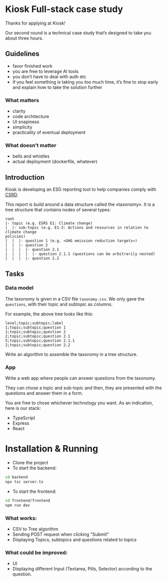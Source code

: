 

# Kiosk Full-stack case study
Thanks for applying at Kiosk!

Our second round is a technical case study that’s designed to take you about three hours.

## Guidelines
* favor finished work
* you are free to leverage AI tools
* you don’t have to deal with auth etc
* if you feel something is taking you too much time, it’s fine to stop early and explain how to take the solution further

### What matters
* clarity
* code architecture
* UI snapiness
* simplicity
* practicality of eventual deployment

### What doesn’t matter
* bells and whistles
* actual deployment (dockerfile, whatever)

## Introduction
Kiosk is developing an ESG reporting tool to help companies comply with [CSRD](https://finance.ec.europa.eu/capital-markets-union-and-financial-markets/company-reporting-and-auditing/company-reporting/corporate-sustainability-reporting_en).

This report is build around a data structure called the «taxonomy».
It is a tree structure that contains nodes of several types:

```
root
|- topic (e.g. ESRS E1: Climate change)
|  |- sub-topic (e.g. E1-3: Actions and resources in relation to climate change
policies)
|  |  |- question 1 (e.g. «GHG emission reduction targets»)
|  |  |- question 2
|  |  |  |- question 2.1
|  |  |  |  |- question 2.1.1 (questions can be arbitrarily nested)
|  |  |  |- question 2.2
```

## Tasks
### Data model
The taxonomy is given in a CSV file `taxonomy.csv`.
We only gave the `questions`, with their topic and subtopic as columns.

For example, the above tree looks like this:
```
level;topic;subtopic;label
1;topic;subtopic;question 1
1;topic;subtopic;question 2
2;topic;subtopic;question 2.1
5;topic;subtopic;question 2.1.1
2;topic;subtopic;question 2.2
```

Write an algorithm to assemble the taxonomy in a tree structure.

### App
Write a web app where people can answer questions from the taxonomy.

They can chose a topic and sub-topic and then, they are presented with the questions and answer them in a form.

You are free to chose whichever technology you want.
As an indication, here is our stack:
- TypeScript
- Express
- React


# Installation & Running
- Clone the project
- To start the backend: 
```bash
cd backend
npx tsc server.ts
```
- To start the frontend:
```bash
cd frontend/frontend
npm run dev
```

### What works:
- CSV to Tree algorithm
- Sending POST request when clicking "Submit"
- Displaying Topics, subtopics and questions related to topics

### What could be improved:
- UI
- Displaying different Input (Textarea, Pills, Selector) according to the question.

